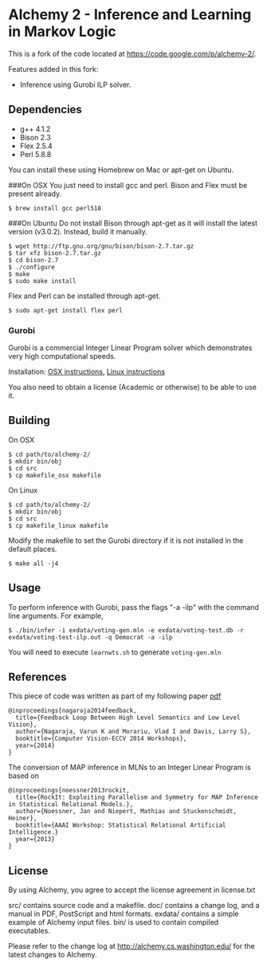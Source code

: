 # Alchemy 2 - Inference and Learning in Markov Logic
This is a fork of the code located at https://code.google.com/p/alchemy-2/.

Features added in this fork:
* Inference using Gurobi ILP solver.

## Dependencies
* g++ 4.1.2
* Bison 2.3
* Flex 2.5.4
* Perl 5.8.8

You can install these using Homebrew on Mac or apt-get on Ubuntu.

###On OSX
You just need to install gcc and perl. Bison and Flex must be present already.
```
$ brew install gcc perl518
```

###On Ubuntu
Do not install Bison through apt-get as it will install the latest version (v3.0.2). Instead, build it manually.
```
$ wget http://ftp.gnu.org/gnu/bison/bison-2.7.tar.gz
$ tar xfz bison-2.7.tar.gz
$ cd bison-2.7
$ ./configure
$ make
$ sudo make install
```

Flex and Perl can be installed through apt-get.
```
$ sudo apt-get install flex perl
```

### Gurobi
Gurobi is a commercial Integer Linear Program solver which demonstrates very high computational speeds.

Installation: [OSX instructions](http://www.gurobi.com/documentation/5.6/quick-start-guide/installation_mac_os), [Linux instructions](http://www.gurobi.com/documentation/5.6/quick-start-guide/installation_linux)

You also need to obtain a license (Academic or otherwise) to be able to use it.

## Building
On OSX
```
$ cd path/to/alchemy-2/
$ mkdir bin/obj
$ cd src
$ cp makefile_osx makefile
```

On Linux
```
$ cd path/to/alchemy-2/
$ mkdir bin/obj
$ cd src
$ cp makefile_linux makefile
```

Modify the makefile to set the Gurobi directory if it is not installed in the default places.

```
$ make all -j4
```

## Usage
To perform inference with Gurobi, pass the flags "-a -ilp" with the command line arguments. For example,
```
$ ./bin/infer -i exdata/voting-gen.mln -e exdata/voting-test.db -r exdata/voting-test-ilp.out -q Democrat -a -ilp
```

You will need to execute `learnwts.sh` to generate `voting-gen.mln`

## References
This piece of code was written as part of my following paper [pdf](http://www.umiacs.umd.edu/~varun/files/feedback-loop-GMCV14.pdf)
```
@inproceedings{nagaraja2014feedback,
  title={Feedback Loop Between High Level Semantics and Low Level Vision},
  author={Nagaraja, Varun K and Morariu, Vlad I and Davis, Larry S},
  booktitle={Computer Vision-ECCV 2014 Workshops},
  year={2014}
}
```

The conversion of MAP inference in MLNs to an Integer Linear Program is based on
```
@inproceedings{noessner2013rockit,
  title={RockIt: Exploiting Parallelism and Symmetry for MAP Inference in Statistical Relational Models.},
  author={Noessner, Jan and Niepert, Mathias and Stuckenschmidt, Heiner},
  booktitle={AAAI Workshop: Statistical Relational Artificial Intelligence.}
  year={2013}
}
```

## License
By using Alchemy, you agree to accept the license agreement in license.txt

src/ contains source code and a makefile.
doc/ contains a change log, and a manual in PDF, PostScript and html formats.
exdata/ contains a simple example of Alchemy input files.
bin/ is used to contain compiled executables.

Please refer to the change log at http://alchemy.cs.washington.edu/
for the latest changes to Alchemy.
